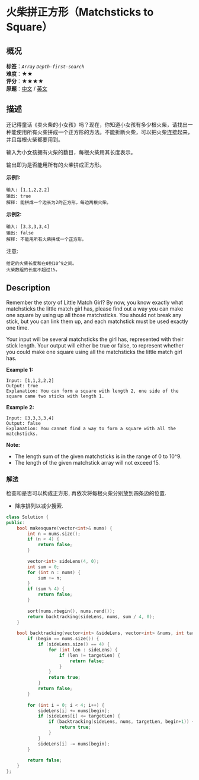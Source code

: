 # 火柴拼正方形（Matchsticks to Square）
## 概况
**标签**：*`Array`*  *`Depth-first-search`*<br>
**难度**：★★<br>
**评分**：★★★★<br>
**原题**：[中文](https://leetcode-cn.com/problems/matchsticks-to-square) / [英文](https://leetcode.com/problems/matchsticks-to-square)

## 描述
还记得童话《卖火柴的小女孩》吗？现在，你知道小女孩有多少根火柴，请找出一种能使用所有火柴拼成一个正方形的方法。不能折断火柴，可以把火柴连接起来，并且每根火柴都要用到。

输入为小女孩拥有火柴的数目，每根火柴用其长度表示。

输出即为是否能用所有的火柴拼成正方形。

**示例1:**
```
输入: [1,1,2,2,2]
输出: true
解释: 能拼成一个边长为2的正方形，每边两根火柴。
```

**示例2:**
```
输入: [3,3,3,3,4]
输出: false
解释: 不能用所有火柴拼成一个正方形。
```

注意:

	给定的火柴长度和在0到10^9之间。
	火柴数组的长度不超过15。

## Description
Remember the story of Little Match Girl? By now, you know exactly what matchsticks the little match girl has, please find out a way you can make one square by using up all those matchsticks. You should not break any stick, but you can link them up, and each matchstick must be used exactly one time.

 Your input will be several matchsticks the girl has, represented with their stick length. Your output will either be true or false, to represent whether you could make one square using all the matchsticks the little match girl has.

**Example 1:**
```
Input: [1,1,2,2,2]
Output: true
Explanation: You can form a square with length 2, one side of the square came two sticks with length 1.
```

**Example 2:**
```
Input: [3,3,3,3,4]
Output: false
Explanation: You cannot find a way to form a square with all the matchsticks.
```

**Note:**

- The length sum of the given matchsticks is in the range of 0 to 10^9.
- The length of the given matchstick array will not exceed 15.


### 解法
检查和是否可以构成正方形, 再依次将每根火柴分别放到四条边的位置.

- 降序排列以减少搜索.
```c++
class Solution {
public:
    bool makesquare(vector<int>& nums) {
        int n = nums.size();
        if (n < 4) {
            return false;
        }
        
        vector<int> sideLens(4, 0);
        int sum = 0;
        for (int n : nums) {
            sum += n;
        }
        if (sum % 4) {
            return false;
        }
        
        sort(nums.rbegin(), nums.rend());
        return backtracking(sideLens, nums, sum / 4, 0);
    }
    
    bool backtracking(vector<int> &sideLens, vector<int> &nums, int targetLen, int begin) {
        if (begin == nums.size()) {
            if (sideLens.size() == 4) {
                for (int len : sideLens) {
                    if (len != targetLen) {
                        return false;
                    }
                }
                return true;
            }
            return false;
        }
        
        for (int i = 0; i < 4; i++) {
            sideLens[i] += nums[begin];
            if (sideLens[i] <= targetLen) {
                if (backtracking(sideLens, nums, targetLen, begin+1)) {
                    return true;
                }
            }
            sideLens[i] -= nums[begin];
        }
        
        return false;
    }
};
```